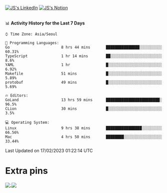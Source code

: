 
[![JS's LinkedIn](https://img.shields.io/badge/LinkedIn-blue?style=for-the-badge&logo=linkedin)](https://www.linkedin.com/in/jaeseung-lee-5a2a32139/) 
[![JS's Notion](https://img.shields.io/badge/Notion-black?style=for-the-badge&logo=notion)](https://bit.ly/ljswiki1) <br><br>
<!-- ![JS's GitHub stats](https://github-readme-stats-lemon-five.vercel.app/api?username=tkxkd0159&hide=contribs,prs,stars,issues&show_icons=true&theme=react&include_all_commits=true)   -->
<!-- ![Top Langs](https://github-readme-stats-lemon-five.vercel.app/api/top-langs/?username=tkxkd0159&layout=compact&hide=jupyter%20notebook,scss,html,css&langs_count=10)  -->


<!--START_SECTION:waka-->
📊 **Activity History for the Last 7 Days** 

```text
⌚︎ Time Zone: Asia/Seoul

💬 Programming Languages: 
Go                       8 hrs 44 mins       ███████████████░░░░░░░░░░   60.31% 
TypeScript               1 hr 14 mins        ██░░░░░░░░░░░░░░░░░░░░░░░   8.6% 
YAML                     1 hr                █░░░░░░░░░░░░░░░░░░░░░░░░   6.92% 
Makefile                 51 mins             █░░░░░░░░░░░░░░░░░░░░░░░░   5.89% 
protobuf                 49 mins             █░░░░░░░░░░░░░░░░░░░░░░░░   5.69%

🔥 Editors: 
GoLand                   13 hrs 59 mins      ████████████████████████░   96.5% 
CLion                    30 mins             █░░░░░░░░░░░░░░░░░░░░░░░░   3.5%

💻 Operating System: 
Linux                    9 hrs 38 mins       ████████████████░░░░░░░░░   66.56% 
Mac                      4 hrs 50 mins       ████████░░░░░░░░░░░░░░░░░   33.44%

```


 Last Updated on 17/02/2023 01:22:14 UTC
<!--END_SECTION:waka-->

# Extra pins
<a href="https://github.com/tkxkd0159/tkxkd0159.github.io">
  <img align="center" src="https://github-readme-stats-lemon-five.vercel.app/api/pin/?username=tkxkd0159&repo=nft-card-game&theme=react" />
</a>
<a href="https://github.com/tkxkd0159/dsalgo">
  <img align="center" src="https://github-readme-stats-lemon-five.vercel.app/api/pin/?username=tkxkd0159&repo=dsalgo&theme=react" />
</a>

<!---
- 🔭 I’m currently working on ...
- 🌱 I’m currently learning blockchain and distributed network
- 👯 I’m looking to collaborate on ...
- 🤔 I’m looking for help with ...
- 💬 Ask me about ...
- 📫 How to reach me: ...
- 😄 Pronouns: ...
- ⚡ Fun fact: ...
-->
